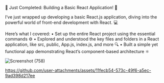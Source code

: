 🚀 Just Completed: Building a Basic React Application! 🎉

I’ve just wrapped up developing a basic React.js application, diving into the powerful world of front-end development with React. 💻

Here’s what I covered: • Set up the entire React project using the essential commands 
⚙️ • Explored and understood the key files and folders in a React application, like src, public, App.js, index.js, and more 
🔍 • Built a simple yet functional app demonstrating React’s component-based architecture ⚛️

![Screenshot (758)](https://github.com/user-attachments/assets/b657eb0a-5dee-44e4-8583-501608eb7325)

https://github.com/user-attachments/assets/11fecb54-573c-49f6-a5ec-9ad398d217ee


